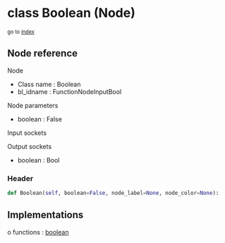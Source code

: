 # class Boolean (Node)

<sub>go to [index](/docs/index.md)</sub>

## Node reference

Node
 - Class name : Boolean
 - bl_idname : FunctionNodeInputBool

Node parameters
 - boolean : False

Input sockets

Output sockets
 - boolean : Bool

### Header

``` python
def Boolean(self, boolean=False, node_label=None, node_color=None):
```

## Implementations

o functions : [boolean](/docs/GeoNodes_classes/GLOBAL.md#boolean)


